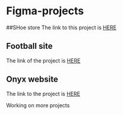 # Figma-projects

##SHoe store
The link to this project is [HERE](https://www.figma.com/file/hO2COZ1xlijfU8YconayRC/shoe-store?type=design&node-id=0%3A1&mode=design&t=TiL88RgQFdDQ9cp8-1)

## Football site
The link of the project is [HERE](https://www.figma.com/file/UKwkyxyF2LAgY2ztunDH8Z/Football-site?type=design&node-id=0%3A1&mode=design&t=IFXWaTxsY4MUuHvw-1)
## Onyx website
The link to the project is [HERE](https://www.figma.com/file/6GSBU5zpREtSF0IvhpQRrF/Onyx-Web?type=design&node-id=202%3A2&mode=design&t=OzQJHMigT5CdOnNq-1)

Working on more projects
